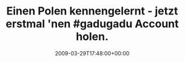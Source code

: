 ---
retweeted: false
source: <a href="http://twitter.com" rel="nofollow">Twitter Web Client</a>
entities:
  hashtags:
  - text: gadugadu
    indices:
    - '47'
    - '56'
  symbols: []
  user_mentions: []
  urls: []
display_text_range:
- '0'
- '96'
favorite_count: '0'
id_str: '1413064132'
truncated: false
retweet_count: '0'
id: '1413064132'
created_at: Sun Mar 29 17:48:00 +0000 2009
favorited: false
full_text: 'Einen Polen kennengelernt - jetzt erstmal ''nen #gadugadu Account holen.
  Was es nicht alles gibt.'
lang: de
tags:
- gadugadu
- pesos/twitter
date: '2009-03-29T17:48:00+00:00'
src: https://twitter.com/bascht/status/1413064132
original_url: https://twitter.com/bascht/status/1413064132
type: twitter_tweet
text: 'Einen Polen kennengelernt - jetzt erstmal ''nen #gadugadu Account holen. Was
  es nicht alles gibt.'
title: 'Einen Polen kennengelernt - jetzt erstmal ''nen #gadugadu Account holen.'

---